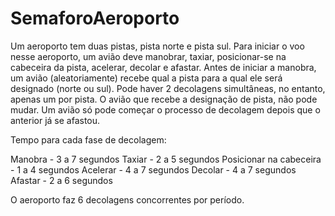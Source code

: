 # SemaforoAeroporto
Um aeroporto tem duas pistas, pista norte e pista sul. Para iniciar o voo nesse aeroporto, um avião deve manobrar, taxiar, posicionar-se na cabeceira da pista, acelerar, decolar e afastar. Antes de iniciar a manobra, um avião (aleatoriamente) recebe qual a pista para a qual ele será designado (norte ou sul). Pode haver 2 decolagens simultâneas, no entanto, apenas um por pista. O avião que recebe a designação de pista, não pode mudar. Um avião só pode começar o processo de decolagem depois que o anterior já se afastou. 


Tempo para cada fase de decolagem: 

Manobra - 3 a 7 
segundos Taxiar - 2 a 5 segundos 
Posicionar na cabeceira - 1 a 4 segundos 
Acelerar - 4 a 7 segundos 
Decolar - 4 a 7 segundos 
Afastar - 2 a 6 segundos 

O aeroporto faz 6 decolagens concorrentes por período.

